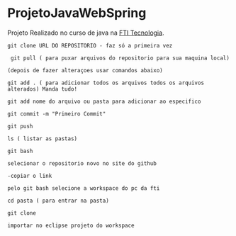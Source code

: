 # ProjetoJavaWebSpring

Projeto Realizado no curso de java na <a href="http://www.fti.com.br/">FTI Tecnologia<a/>.

```
git clone URL DO REPOSITORIO - faz só a primeira vez
``` 

``` 
 git pull ( para puxar arquivos do repositorio para sua maquina local)
```  

``` 
(depois de fazer alteraçoes usar comandos abaixo)
``` 

``` 
git add . ( para adicionar todos os arquivos todos os arquivos  alterados) Manda tudo!
``` 


``` 
git add nome do arquivo ou pasta para adicionar ao especifico
``` 

``` 
git commit -m "Primeiro Commit"
``` 
``` 
git push
``` 

``` 
ls ( listar as pastas)
``` 

``` 
git bash
``` 
``` 
selecionar o repositorio novo no site do github
``` 
``` 
-copiar o link
``` 
``` 
pelo git bash selecione a workspace do pc da fti
``` 
``` 
cd pasta ( para entrar na pasta)
``` 

``` 
git clone
``` 
``` 
importar no eclipse projeto do workspace
``` 
